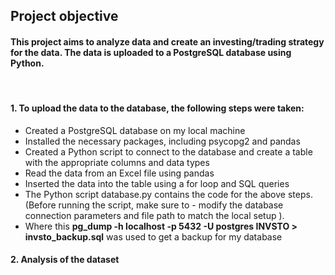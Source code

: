## Project objective
#### This project aims to analyze data and create an investing/trading strategy for the data. The data is uploaded to a PostgreSQL database using Python.
<br>

#### 1. To upload the data to the database, the following steps were taken:

- Created a PostgreSQL database on my local machine
- Installed the necessary packages, including psycopg2 and pandas
- Created a Python script to connect to the database and create a table with the appropriate columns and data types
- Read the data from an Excel file using pandas
- Inserted the data into the table using a for loop and SQL queries
- The Python script database.py contains the code for the above steps. (Before running the script, make sure to - modify the database connection parameters and file path to match the local setup ).
- Where this <b>pg_dump -h localhost -p 5432 -U postgres INVSTO > invsto_backup.sql</b> was used to get a backup for my database 


#### 2. Analysis of the dataset